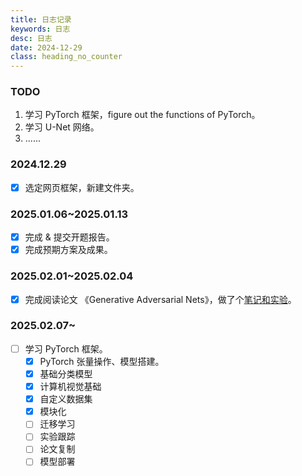 ```yaml
---
title: 日志记录
keywords: 日志
desc: 日志
date: 2024-12-29
class: heading_no_counter
---
```


### TODO

1. 学习 PyTorch 框架，figure out the functions of PyTorch。
2. 学习 U-Net 网络。
3. ......


### 2024.12.29

- [x] 选定网页框架，新建文件夹。

### 2025.01.06~2025.01.13

- [x] 完成 & 提交开题报告。
- [x] 完成预期方案及成果。

### 2025.02.01~2025.02.04

- [x] 完成阅读论文 《Generative Adversarial Nets》，做了个[笔记和实验](/ref_and_note/GAN.html)。

### 2025.02.07~

- [ ] 学习 PyTorch 框架。
    - [x] PyTorch 张量操作、模型搭建。
    - [x] 基础分类模型
    - [x] 计算机视觉基础
    - [x] 自定义数据集
    - [x] 模块化
    - [ ] 迁移学习
    - [ ] 实验跟踪
    - [ ] 论文复制
    - [ ] 模型部署